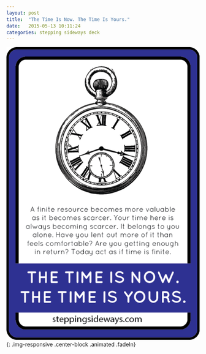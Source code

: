 ```yaml
---
layout: post
title:  "The Time Is Now. The Time Is Yours."
date:   2015-05-13 10:11:24
categories: stepping sideways deck
---
```

![The Time Is Now. The Time Is Yours. A finite resource becomes more valuable as it becomes scarcer. Your time here is always becoming scarcer. It belongs to you alone. Have you lent out more of it than feels comfortable? Are you getting enough in return? Today act as if time is finite.](https://github.com/steppingsideways/steppingsideways.github.io/blob/master/images/Medium_Sized_Images/the_time_is_now.png?raw=true){: .img-responsive .center-block .animated .fadeIn}